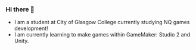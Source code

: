 ### Hi there 👋

- I am a student at City of Glasgow College currently studying NQ games development!
- I am currently learning to make games within GameMaker: Studio 2 and Unity.

